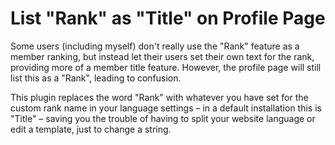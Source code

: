# List "Rank" as "Title" on Profile Page

Some users (including myself) don't really use the "Rank" feature as a member ranking, but instead let their users set their own text for the rank, providing more of a member title feature. However, the profile page will still list this as a "Rank", leading to confusion.

This plugin replaces the word "Rank" with whatever you have set for the custom rank name in your language settings – in a default installation this is "Title" – saving you the trouble of having to split your website language or edit a template, just to change a string.
